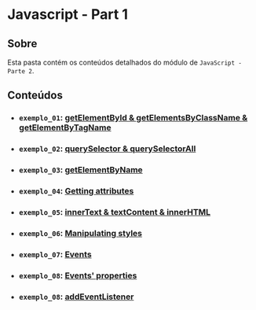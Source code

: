 # Javascript - Part 1

## Sobre

Esta pasta contém os conteúdos detalhados do módulo de `JavaScript - Parte 2`.

## Conteúdos

- ### `exemplo_01`: [getElementById & getElementsByClassName & getElementByTagName](https://github.com/pullynnhah/dc-aulas/tree/main/aula_06/exemplo_01)
- ### `exemplo_02`: [querySelector & querySelectorAll](https://github.com/pullynnhah/dc-aulas/tree/main/aula_06/exemplo_02)
- ### `exemplo_03`: [getElementByName](https://github.com/pullynnhah/dc-aulas/tree/main/aula_06/exemplo_03)
- ### `exemplo_04`: [Getting attributes](https://github.com/pullynnhah/dc-aulas/tree/main/aula_06/exemplo_04)
- ### `exemplo_05`: [innerText & textContent & innerHTML](https://github.com/pullynnhah/dc-aulas/tree/main/aula_06/exemplo_05)
- ### `exemplo_06`: [Manipulating styles](https://github.com/pullynnhah/dc-aulas/tree/main/aula_06/exemplo_06)
- ### `exemplo_07`: [Events](https://github.com/pullynnhah/dc-aulas/tree/main/aula_06/exemplo_07)
- ### `exemplo_08`: [Events' properties](https://github.com/pullynnhah/dc-aulas/tree/main/aula_06/exemplo_08)
- ### `exemplo_08`: [addEventListener](https://github.com/pullynnhah/dc-aulas/tree/main/aula_06/exemplo_08)
